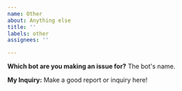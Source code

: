 ```yaml
---
name: Other
about: Anything else
title: ''
labels: other
assignees: ''

---
```

**Which bot are you making an issue for?**
The bot's name.

**My Inquiry:**
Make a good report or inquiry here!
